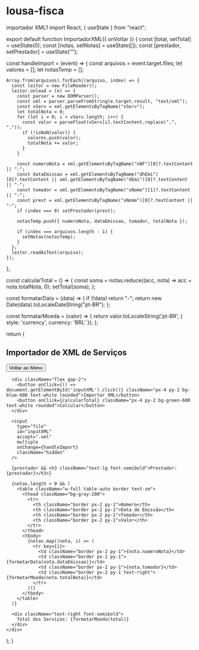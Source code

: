 # lousa-fisca
importador XML1
import React, { useState } from "react";

export default function ImportadorXML({ onVoltar }) {
  const [total, setTotal] = useState(0);
  const [notas, setNotas] = useState([]);
  const [prestador, setPrestador] = useState("");

  const handleImport = (event) => {
    const arquivos = event.target.files;
    let valores = [];
    let notasTemp = [];

    Array.from(arquivos).forEach((arquivo, index) => {
      const leitor = new FileReader();
      leitor.onload = (e) => {
        const parser = new DOMParser();
        const xml = parser.parseFromString(e.target.result, "text/xml");
        const vServ = xml.getElementsByTagName("vServ");
        let totalNota = 0;
        for (let i = 0; i < vServ.length; i++) {
          const valor = parseFloat(vServ[i].textContent.replace(",", "."));
          if (!isNaN(valor)) {
            valores.push(valor);
            totalNota += valor;
          }
        }

        const numeroNota = xml.getElementsByTagName("nNF")[0]?.textContent || "-";
        const dataEmissao = xml.getElementsByTagName("dhEmi")[0]?.textContent || xml.getElementsByTagName("dEmi")[0]?.textContent || "-";
        const tomador = xml.getElementsByTagName("xNome")[1]?.textContent || "-";
        const prest = xml.getElementsByTagName("xNome")[0]?.textContent || "-";
        if (index === 0) setPrestador(prest);

        notasTemp.push({ numeroNota, dataEmissao, tomador, totalNota });

        if (index === arquivos.length - 1) {
          setNotas(notasTemp);
        }
      };
      leitor.readAsText(arquivo);
    });
  };

  const calcularTotal = () => {
    const soma = notas.reduce((acc, nota) => acc + nota.totalNota, 0);
    setTotal(soma);
  };

  const formatarData = (data) => {
    if (!data) return "-";
    return new Date(data).toLocaleDateString("pt-BR");
  };

  const formatarMoeda = (valor) => {
    return valor.toLocaleString('pt-BR', { style: 'currency', currency: 'BRL' });
  };

  return (
    <div className="space-y-4">
      <div className="flex justify-between items-center">
        <h2 className="text-xl font-bold">Importador de XML de Serviços</h2>
        <button onClick={onVoltar} className="px-4 py-2 bg-gray-500 text-white rounded">Voltar ao Menu</button>
      </div>

      <div className="flex gap-2">
        <button onClick={() => document.getElementById('inputXML').click()} className="px-4 py-2 bg-blue-600 text-white rounded">Importar XML</button>
        <button onClick={calcularTotal} className="px-4 py-2 bg-green-600 text-white rounded">Calcular</button>
      </div>

      <input
        type="file"
        id="inputXML"
        accept=".xml"
        multiple
        onChange={handleImport}
        className="hidden"
      />

      {prestador && <h3 className="text-lg font-semibold">Prestador: {prestador}</h3>}

      {notas.length > 0 && (
        <table className="w-full table-auto border text-sm">
          <thead className="bg-gray-200">
            <tr>
              <th className="border px-2 py-1">Número</th>
              <th className="border px-2 py-1">Data de Emissão</th>
              <th className="border px-2 py-1">Tomador</th>
              <th className="border px-2 py-1">Valor</th>
            </tr>
          </thead>
          <tbody>
            {notas.map((nota, i) => (
              <tr key={i}>
                <td className="border px-2 py-1">{nota.numeroNota}</td>
                <td className="border px-2 py-1">{formatarData(nota.dataEmissao)}</td>
                <td className="border px-2 py-1">{nota.tomador}</td>
                <td className="border px-2 py-1 text-right">{formatarMoeda(nota.totalNota)}</td>
              </tr>
            ))}
          </tbody>
        </table>
      )}

      <div className="text-right font-semibold">
        Total dos Serviços: {formatarMoeda(total)}
      </div>
    </div>
  );
}
